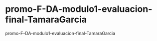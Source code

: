 # promo-F-DA-modulo1-evaluacion-final-TamaraGarcia
promo-F-DA-modulo1-evaluacion-final-TamaraGarcia

